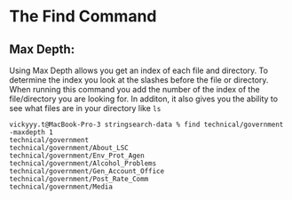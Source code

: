 # The Find Command

**Max Depth:**
------------------------
Using Max Depth allows you get an index of each file and directory. To determine the index you look at the slashes before the file or directory. When running this command you add the number of the index of the file/directory you are looking for. In additon, it also gives you the ability to see what files are in your directory like `ls` 

```
vickyyy.t@MacBook-Pro-3 stringsearch-data % find technical/government -maxdepth 1
technical/government
technical/government/About_LSC
technical/government/Env_Prot_Agen
technical/government/Alcohol_Problems
technical/government/Gen_Account_Office
technical/government/Post_Rate_Comm
technical/government/Media
```
